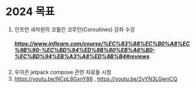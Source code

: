 # 2024 목표 

1. 인프런 새차원의 코틀린 코루틴(Coroutines) 강좌 수강
   ##### https://www.inflearn.com/course/%EC%83%88%EC%B0%A8%EC%9B%90-%EC%BD%94%ED%8B%80%EB%A6%B0-%EC%BD%94%EB%A3%A8%ED%8B%B4#reviews
2. 우아콘 jetpack compose 관련 자료들 시청
3. https://youtu.be/NCpL8GxnY88 , https://youtu.be/2yYN3LGwnCQ
